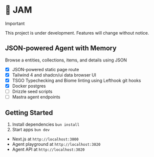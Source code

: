 # 🍒 JAM

> [!IMPORTANT]
> This project is under development. Features will change without notice.

## JSON-powered Agent with Memory

Browse a entities, collections, items, and details using JSON

- [x] JSON-powered static page route
- [x] Tailwind 4 and shadcn/ui data browser UI
- [x] TSGO Typechecking and Biome linting using Lefthook git hooks
- [x] Docker postgres
- [ ] Drizzle seed scripts
- [ ] Mastra agent endpoints

## Getting Started

1. Install dependencies `bun install`
2. Start apps `bun dev`

- Next.js at `http://localhost:3000`
- Agent playground at `http://localhost:3020`
- Agent API at `http://localhost:3020`
